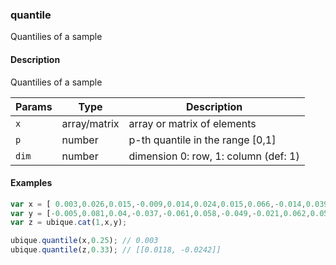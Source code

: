 ### quantile
Quantilies of a sample


#### Description

Quantilies of a sample


|Params|Type|Description
|---------|----|-----------
|`x` | array/matrix | array or matrix of elements
|`p` | number | p-th quantile in the range [0,1]
|`dim` | number | dimension 0: row, 1: column (def: 1)


#### Examples

```js
var x = [ 0.003,0.026,0.015,-0.009,0.014,0.024,0.015,0.066,-0.014,0.039];
var y = [-0.005,0.081,0.04,-0.037,-0.061,0.058,-0.049,-0.021,0.062,0.058];
var z = ubique.cat(1,x,y);

ubique.quantile(x,0.25); // 0.003
ubique.quantile(z,0.33); // [[0.0118, -0.0242]]
```

